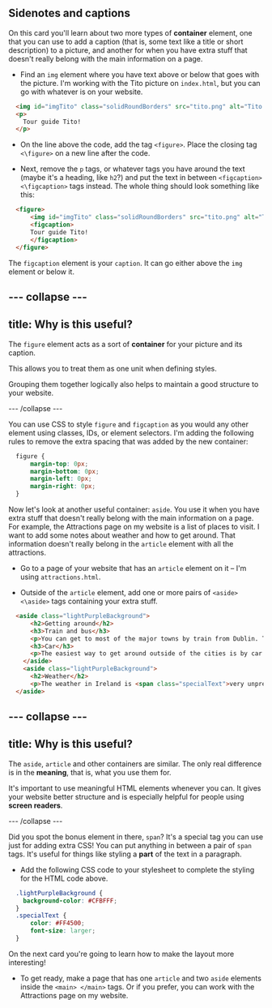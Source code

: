 ## Sidenotes and captions

On this card you'll learn about two more types of **container** element, one that you can use to add a caption (that is, some text like a title or short description) to a picture, and another for when you have extra stuff that doesn't really belong with the main information on a page. 

+ Find an `img` element where you have text above or below that goes with the picture. I'm working with the Tito picture on `index.html`, but you can go with whatever is on your website.  

```html
  <img id="imgTito" class="solidRoundBorders" src="tito.png" alt="Tito the dog" />  		
  <p>
    Tour guide Tito!
  </p>
```

+ On the line above the code, add the tag `<figure>`. Place the closing tag `<\figure>` on a new line after the code.

+ Next, remove the `p` tags, or whatever tags you have around the text \(maybe it's a heading, like `h2`?\) and put the text in between `<figcaption> <\figcaption>` tags instead. The whole thing should look something like this:

```html
  <figure>
      <img id="imgTito" class="solidRoundBorders" src="tito.png" alt="Tito the dog" />  		
      <figcaption>
      Tour guide Tito!
      </figcaption>
  </figure>
```
   
The `figcaption` element is your `caption`. It can go either above the `img` element or below it.

--- collapse ---
--- 
title: Why is this useful?
---
The `figure` element acts as a sort of **container** for your picture and its caption. 

This allows you to treat them as one unit when defining styles.

Grouping them together logically also helps to maintain a good structure to your website.

--- /collapse ---

You can use CSS to style `figure` and `figcaption` as you would any other element using classes, IDs, or element selectors. I'm adding the following rules to remove the extra spacing that was added by the new container:

```css
  figure { 
      margin-top: 0px;
      margin-bottom: 0px;
      margin-left: 0px;
      margin-right: 0px;
  }
```

Now let's look at another useful container: `aside`. You use it when you have extra stuff that doesn't really belong with the main information on a page. For example, the Attractions page on my website is a list of places to visit. I want to add some notes about weather and how to get around. That information doesn't really belong in the `article` element with all the attractions.

+ Go to a page of your website that has an `article` element on it – I'm using `attractions.html`. 

+ Outside of the `article` element, add one or more pairs of `<aside> <\aside>` tags containing your extra stuff.

```html  
  <aside class="lightPurpleBackground">
      <h2>Getting around</h2>
      <h3>Train and bus</h3>
      <p>You can get to most of the major towns by train from Dublin. There are many buses that do tours to popular locations and tourist attractions.</p>
      <h3>Car</h3>
      <p>The easiest way to get around outside of the cities is by car.</p>
    </aside>
    <aside class="lightPurpleBackground">
      <h2>Weather</h2>
      <p>The weather in Ireland is <span class="specialText">very unpredictable!</span> It's best to <span class="specialText">be prepared</span> for any kind of weather, even if it's a nice day!</p>
  </aside>
```

--- collapse ---
--- 
title: Why is this useful?
---

The `aside`, `article` and other containers are similar. The only real difference is in the **meaning**, that is, what you use them for. 

It's important to use meaningful HTML elements whenever you can. It gives your website better structure and is especially helpful for people using **screen readers**.
  
--- /collapse ---

Did you spot the bonus element in there, `span`? It's a special tag you can use just for adding extra CSS! You can put anything in between a pair of `span` tags. It's useful for things like styling a **part** of the text in a paragraph.

+ Add the following CSS code to your stylesheet to complete the styling for the HTML code above.

```css
  .lightPurpleBackground {
    background-color: #CFBFFF;
  }
  .specialText {
      color: #FF4500;
      font-size: larger;
  }
```

On the next card you're going to learn how to make the layout more interesting! 

+ To get ready, make a page that has one `article` and two `aside` elements inside the `<main> </main>` tags. Or if you prefer, you can work with the Attractions page on my website.

   